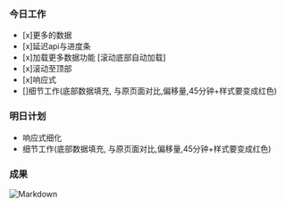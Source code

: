 

### 今日工作
+  [x]更多的数据
+  [x]延迟api与进度条
+  [x]加载更多数据功能 [滚动底部自动加载]
+  [x]滚动至顶部
+  [x]响应式
+  []细节工作(底部数据填充, 与原页面对比,偏移量,45分钟+样式要变成红色)

### 明日计划
+ 响应式细化
+ 细节工作(底部数据填充, 与原页面对比,偏移量,45分钟+样式要变成红色)

### 成果
![Markdown](http://p1.bpimg.com/546084/ea62dee5dab3f179.png)
